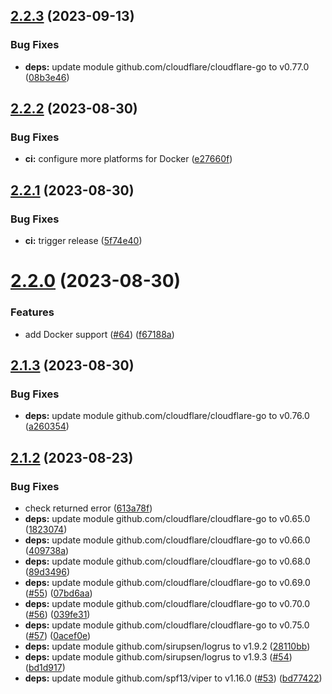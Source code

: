 ## [2.2.3](https://github.com/Zebradil/cloudflare-dynamic-dns/compare/2.2.2...2.2.3) (2023-09-13)


### Bug Fixes

* **deps:** update module github.com/cloudflare/cloudflare-go to v0.77.0 ([08b3e46](https://github.com/Zebradil/cloudflare-dynamic-dns/commit/08b3e4606915f22db458eef8192b6e4a389d6569))

## [2.2.2](https://github.com/Zebradil/cloudflare-dynamic-dns/compare/2.2.1...2.2.2) (2023-08-30)


### Bug Fixes

* **ci:** configure more platforms for Docker ([e27660f](https://github.com/Zebradil/cloudflare-dynamic-dns/commit/e27660f1ad97bca0879e825a2e7aa9062b85b591))

## [2.2.1](https://github.com/Zebradil/cloudflare-dynamic-dns/compare/2.2.0...2.2.1) (2023-08-30)


### Bug Fixes

* **ci:** trigger release ([5f74e40](https://github.com/Zebradil/cloudflare-dynamic-dns/commit/5f74e40747c7bcdde73da1f9ad365aa219894397))

# [2.2.0](https://github.com/Zebradil/cloudflare-dynamic-dns/compare/2.1.3...2.2.0) (2023-08-30)


### Features

* add Docker support ([#64](https://github.com/Zebradil/cloudflare-dynamic-dns/issues/64)) ([f67188a](https://github.com/Zebradil/cloudflare-dynamic-dns/commit/f67188ae08fccbc6b02eda31bc975b3b0ed76efa))

## [2.1.3](https://github.com/Zebradil/cloudflare-dynamic-dns/compare/2.1.2...2.1.3) (2023-08-30)


### Bug Fixes

* **deps:** update module github.com/cloudflare/cloudflare-go to v0.76.0 ([a260354](https://github.com/Zebradil/cloudflare-dynamic-dns/commit/a260354b4af4998d94fe3a44094bffb4fe71cc9c))

## [2.1.2](https://github.com/Zebradil/cloudflare-dynamic-dns/compare/2.1.1...2.1.2) (2023-08-23)


### Bug Fixes

* check returned error ([613a78f](https://github.com/Zebradil/cloudflare-dynamic-dns/commit/613a78fde6d0e4f0995de5d9274f916dcddc9c51))
* **deps:** update module github.com/cloudflare/cloudflare-go to v0.65.0 ([1823074](https://github.com/Zebradil/cloudflare-dynamic-dns/commit/182307434f89e6a81d7240fd8df5d7707ddf972f))
* **deps:** update module github.com/cloudflare/cloudflare-go to v0.66.0 ([409738a](https://github.com/Zebradil/cloudflare-dynamic-dns/commit/409738a5846202c6a53cd7ef5bfe50846a6d66f5))
* **deps:** update module github.com/cloudflare/cloudflare-go to v0.68.0 ([89d3496](https://github.com/Zebradil/cloudflare-dynamic-dns/commit/89d3496999abe68f1c5791060746b49fa20e8a74))
* **deps:** update module github.com/cloudflare/cloudflare-go to v0.69.0 ([#55](https://github.com/Zebradil/cloudflare-dynamic-dns/issues/55)) ([07bd6aa](https://github.com/Zebradil/cloudflare-dynamic-dns/commit/07bd6aae333b22ad2ee5a45117361891674d5bee))
* **deps:** update module github.com/cloudflare/cloudflare-go to v0.70.0 ([#56](https://github.com/Zebradil/cloudflare-dynamic-dns/issues/56)) ([039fe31](https://github.com/Zebradil/cloudflare-dynamic-dns/commit/039fe31514d54dc1571ac461fb6a9982141e2424))
* **deps:** update module github.com/cloudflare/cloudflare-go to v0.75.0 ([#57](https://github.com/Zebradil/cloudflare-dynamic-dns/issues/57)) ([0acef0e](https://github.com/Zebradil/cloudflare-dynamic-dns/commit/0acef0ea1b1c7a82d923751759169800b7fd6f96))
* **deps:** update module github.com/sirupsen/logrus to v1.9.2 ([28110bb](https://github.com/Zebradil/cloudflare-dynamic-dns/commit/28110bb659b2b768c4b99373f459b5bc44d88e4a))
* **deps:** update module github.com/sirupsen/logrus to v1.9.3 ([#54](https://github.com/Zebradil/cloudflare-dynamic-dns/issues/54)) ([bd1d917](https://github.com/Zebradil/cloudflare-dynamic-dns/commit/bd1d91706f7e0f731ab8e272f32b8ccabae77f4d))
* **deps:** update module github.com/spf13/viper to v1.16.0 ([#53](https://github.com/Zebradil/cloudflare-dynamic-dns/issues/53)) ([bd77422](https://github.com/Zebradil/cloudflare-dynamic-dns/commit/bd77422b3d3a672af6094c0b52cfdb69ce8d7e80))

